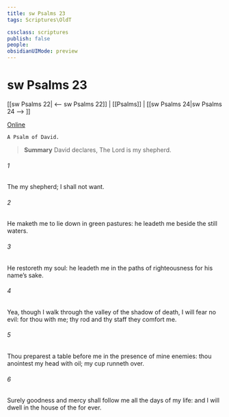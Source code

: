 ```yaml
---
title: sw Psalms 23
tags: Scriptures\OldT

cssclass: scriptures
publish: false
people:
obsidianUIMode: preview
---
```


# sw Psalms 23
[[sw Psalms 22| <-- sw Psalms 22]] | [[Psalms]] | [[sw Psalms 24|sw Psalms 24 --> ]]

[Online](https://churchofjesuschrist.org/study/scriptures/ot/ps/23?lang=eng)

```
A Psalm of David.
```

> __Summary__
David declares, The Lord is my shepherd.

###### 1 
The   my shepherd; I shall not want.

###### 2 
He maketh me to lie down in green pastures: he leadeth me beside the still waters.

###### 3 
He restoreth my soul: he leadeth me in the paths of righteousness for his name’s sake.

###### 4 
Yea, though I walk through the valley of the shadow of death, I will fear no evil: for thou  with me; thy rod and thy staff they comfort me.

###### 5 
Thou preparest a table before me in the presence of mine enemies: thou anointest my head with oil; my cup runneth over.

###### 6 
Surely goodness and mercy shall follow me all the days of my life: and I will dwell in the house of the  for ever.

